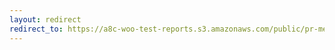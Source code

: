 ```yaml
---
layout: redirect
redirect_to: https://a8c-woo-test-reports.s3.amazonaws.com/public/pr-merge/38241/api/index.html
---
```


